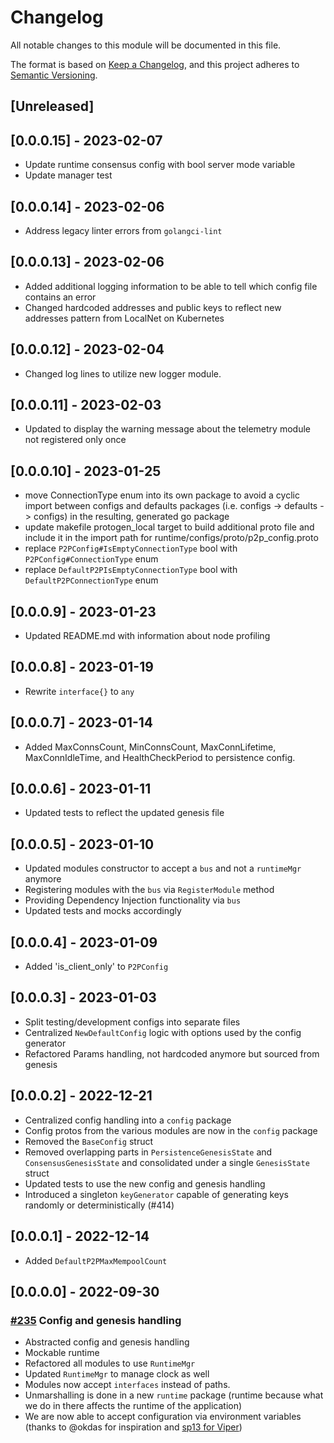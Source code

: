 # Changelog

All notable changes to this module will be documented in this file.

The format is based on [Keep a Changelog](https://keepachangelog.com/en/1.0.0/),
and this project adheres to [Semantic Versioning](https://semver.org/spec/v2.0.0.html).

## [Unreleased]

## [0.0.0.15] - 2023-02-07

- Update runtime consensus config with bool server mode variable
- Update manager test

## [0.0.0.14] - 2023-02-06

- Address legacy linter errors from `golangci-lint`

## [0.0.0.13] - 2023-02-06

- Added additional logging information to be able to tell which config file contains an error
- Changed hardcoded addresses and public keys to reflect new addresses pattern from LocalNet on Kubernetes

## [0.0.0.12] - 2023-02-04

- Changed log lines to utilize new logger module.

## [0.0.0.11] - 2023-02-03

- Updated to display the warning message about the telemetry module not registered only once

## [0.0.0.10] - 2023-01-25

- move ConnectionType enum into its own package to avoid a cyclic import between configs and defaults packages (i.e. configs -> defaults -> configs) in the resulting, generated go package
- update makefile protogen_local target to build additional proto file and include it in the import path for runtime/configs/proto/p2p_config.proto
- replace `P2PConfig#IsEmptyConnectionType` bool with `P2PConfig#ConnectionType` enum
- replace `DefaultP2PIsEmptyConnectionType` bool with `DefaultP2PConnectionType` enum

## [0.0.0.9] - 2023-01-23

- Updated README.md with information about node profiling

## [0.0.0.8] - 2023-01-19

- Rewrite `interface{}` to `any`

## [0.0.0.7] - 2023-01-14

- Added MaxConnsCount, MinConnsCount, MaxConnLifetime, MaxConnIdleTime, and HealthCheckPeriod to persistence config.

## [0.0.0.6] - 2023-01-11

- Updated tests to reflect the updated genesis file

## [0.0.0.5] - 2023-01-10

- Updated modules constructor to accept a `bus` and not a `runtimeMgr` anymore
- Registering modules with the `bus` via `RegisterModule` method
- Providing Dependency Injection functionality via `bus`
- Updated tests and mocks accordingly

## [0.0.0.4] - 2023-01-09

- Added 'is_client_only' to `P2PConfig`

## [0.0.0.3] - 2023-01-03

- Split testing/development configs into separate files
- Centralized `NewDefaultConfig` logic with options used by the config generator
- Refactored Params handling, not hardcoded anymore but sourced from genesis

## [0.0.0.2] - 2022-12-21

- Centralized config handling into a `config` package
- Config protos from the various modules are now in the `config` package
- Removed the `BaseConfig` struct
- Removed overlapping parts in `PersistenceGenesisState` and `ConsensusGenesisState` and consolidated under a single `GenesisState` struct
- Updated tests to use the new config and genesis handling
- Introduced a singleton `keyGenerator` capable of generating keys randomly or deterministically (#414)

## [0.0.0.1] - 2022-12-14

- Added `DefaultP2PMaxMempoolCount`

## [0.0.0.0] - 2022-09-30

### [#235](https://github.com/pokt-network/pocket/pull/235) Config and genesis handling

- Abstracted config and genesis handling
- Mockable runtime
- Refactored all modules to use `RuntimeMgr`
- Updated `RuntimeMgr` to manage clock as well
- Modules now accept `interfaces` instead of paths.
- Unmarshalling is done in a new `runtime` package (runtime because what we do in there affects the runtime of the application)
- We are now able to accept configuration via environment variables (thanks to @okdas for inspiration and [sp13 for Viper]("github.com/spf13/viper"))

<!-- GITHUB_WIKI: changelog/runtime -->
